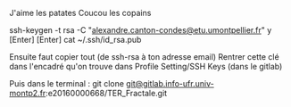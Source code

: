 J'aime les patates
Coucou les copains

ssh-keygen -t rsa -C "alexandre.canton-condes@etu.umontpellier.fr"
y
[Enter]
[Enter]
cat ~/.ssh/id_rsa.pub

Ensuite faut copier tout (de ssh-rsa à ton adresse email)
Rentrer cette clé dans l'encadré qu'on trouve dans Profile Setting/SSH Keys (dans le gitlab)

Puis dans le terminal :
git clone git@gitlab.info-ufr.univ-montp2.fr:e20160000668/TER_Fractale.git